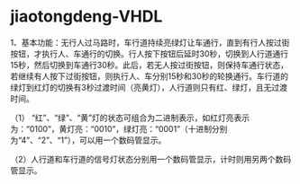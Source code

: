# jiaotongdeng-VHDL
1、基本功能：无行人过马路时，车行道持续亮绿灯让车通行，直到有行人按过街按钮，才执行人、车通行的切换。行人按下按钮后延时30秒，切换到人行道通行15秒，然后切换到车通行30秒。此后，若无人按过街按钮，则保持车通行状态，若继续有人按下过街按钮，则执行人、车分别15秒和30秒的轮换通行。车行道的绿灯到红灯的切换有3秒过渡时间（亮黄灯），人行道则只有红、绿灯，且无过渡时间。

（1） “红”、“绿”、“黄”灯的状态可组合为二进制表示，如红灯亮表示为：“0100”，黄灯亮：“0010”，绿灯亮：“0001”（十进制分别为“4”、“2”、“1”），可以用一个数码管显示。

（2）人行道和车行道的信号灯状态分别用一个数码管显示，计时则用另两个数码管显示。
